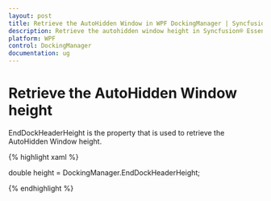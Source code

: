 ```yaml
---
layout: post
title: Retrieve the AutoHidden Window in WPF DockingManager | Syncfusion®
description: Retrieve the autohidden window height in Syncfusion® Essential Studio® WPF DockingManager control, its elements and more.
platform: WPF
control: DockingManager
documentation: ug
---
```


# Retrieve the AutoHidden Window height

EndDockHeaderHeight is the property that is used to retrieve the AutoHidden Window height.

{% highlight xaml %}

double height = DockingManager.EndDockHeaderHeight;

{% endhighlight %}

